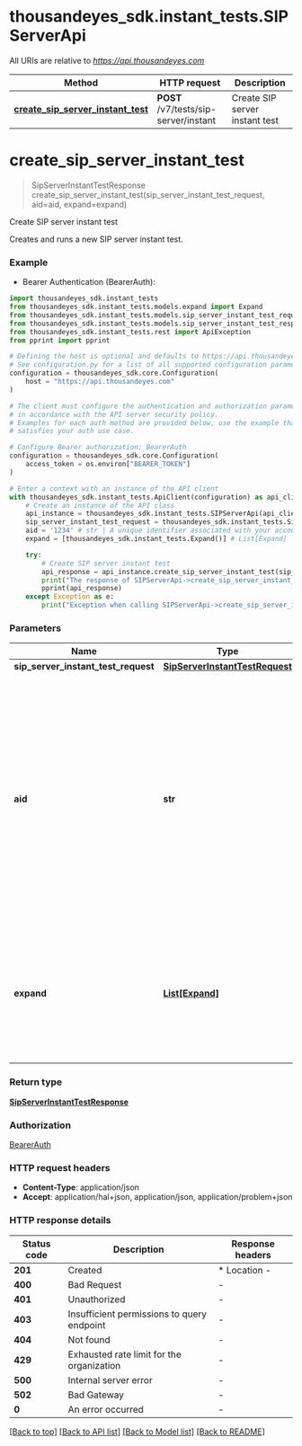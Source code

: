 # thousandeyes_sdk.instant_tests.SIPServerApi

All URIs are relative to *https://api.thousandeyes.com*

Method | HTTP request | Description
------------- | ------------- | -------------
[**create_sip_server_instant_test**](SIPServerApi.md#create_sip_server_instant_test) | **POST** /v7/tests/sip-server/instant | Create SIP server instant test


# **create_sip_server_instant_test**
> SipServerInstantTestResponse create_sip_server_instant_test(sip_server_instant_test_request, aid=aid, expand=expand)

Create SIP server instant test

Creates and runs a new SIP server instant test.

### Example

* Bearer Authentication (BearerAuth):

```python
import thousandeyes_sdk.instant_tests
from thousandeyes_sdk.instant_tests.models.expand import Expand
from thousandeyes_sdk.instant_tests.models.sip_server_instant_test_request import SipServerInstantTestRequest
from thousandeyes_sdk.instant_tests.models.sip_server_instant_test_response import SipServerInstantTestResponse
from thousandeyes_sdk.instant_tests.rest import ApiException
from pprint import pprint

# Defining the host is optional and defaults to https://api.thousandeyes.com
# See configuration.py for a list of all supported configuration parameters.
configuration = thousandeyes_sdk.core.Configuration(
    host = "https://api.thousandeyes.com"
)

# The client must configure the authentication and authorization parameters
# in accordance with the API server security policy.
# Examples for each auth method are provided below, use the example that
# satisfies your auth use case.

# Configure Bearer authorization: BearerAuth
configuration = thousandeyes_sdk.core.Configuration(
    access_token = os.environ["BEARER_TOKEN"]
)

# Enter a context with an instance of the API client
with thousandeyes_sdk.instant_tests.ApiClient(configuration) as api_client:
    # Create an instance of the API class
    api_instance = thousandeyes_sdk.instant_tests.SIPServerApi(api_client)
    sip_server_instant_test_request = thousandeyes_sdk.instant_tests.SipServerInstantTestRequest() # SipServerInstantTestRequest | 
    aid = '1234' # str | A unique identifier associated with your account group. You can retrieve your `AccountGroupId` from the `/account-groups` endpoint. Note that you must be assigned to the target account group. Specifying this parameter without being assigned to the target account group will result in an error response. (optional)
    expand = [thousandeyes_sdk.instant_tests.Expand()] # List[Expand] | (Optional) Indicates if the test sub-resources should be expanded. Defaults to no expansion. To expand the `agents` sub-resource, use the query `?expand=agent`. (optional)

    try:
        # Create SIP server instant test
        api_response = api_instance.create_sip_server_instant_test(sip_server_instant_test_request, aid=aid, expand=expand)
        print("The response of SIPServerApi->create_sip_server_instant_test:\n")
        pprint(api_response)
    except Exception as e:
        print("Exception when calling SIPServerApi->create_sip_server_instant_test: %s\n" % e)
```



### Parameters


Name | Type | Description  | Notes
------------- | ------------- | ------------- | -------------
 **sip_server_instant_test_request** | [**SipServerInstantTestRequest**](SipServerInstantTestRequest.md)|  | 
 **aid** | **str**| A unique identifier associated with your account group. You can retrieve your &#x60;AccountGroupId&#x60; from the &#x60;/account-groups&#x60; endpoint. Note that you must be assigned to the target account group. Specifying this parameter without being assigned to the target account group will result in an error response. | [optional] 
 **expand** | [**List[Expand]**](Expand.md)| (Optional) Indicates if the test sub-resources should be expanded. Defaults to no expansion. To expand the &#x60;agents&#x60; sub-resource, use the query &#x60;?expand&#x3D;agent&#x60;. | [optional] 

### Return type

[**SipServerInstantTestResponse**](SipServerInstantTestResponse.md)

### Authorization

[BearerAuth](../README.md#BearerAuth)

### HTTP request headers

 - **Content-Type**: application/json
 - **Accept**: application/hal+json, application/json, application/problem+json

### HTTP response details

| Status code | Description | Response headers |
|-------------|-------------|------------------|
**201** | Created |  * Location -  <br>  |
**400** | Bad Request |  -  |
**401** | Unauthorized |  -  |
**403** | Insufficient permissions to query endpoint |  -  |
**404** | Not found |  -  |
**429** | Exhausted rate limit for the organization |  -  |
**500** | Internal server error |  -  |
**502** | Bad Gateway |  -  |
**0** | An error occurred |  -  |

[[Back to top]](#) [[Back to API list]](../README.md#documentation-for-api-endpoints) [[Back to Model list]](../README.md#documentation-for-models) [[Back to README]](../README.md)

